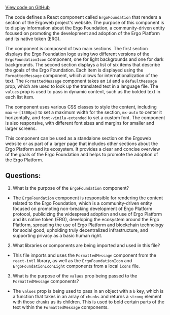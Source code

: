 [View code on GitHub](https://github.com/ergoplatform/ergoweb/components/community/ErgoFoundation.tsx)

The code defines a React component called `ErgoFoundation` that renders a section of the Ergoweb project's website. The purpose of this component is to display information about the Ergo Foundation, a community-driven entity focused on promoting the development and adoption of the Ergo Platform and its native token (ERG). 

The component is composed of two main sections. The first section displays the Ergo Foundation logo using two different versions of the `ErgoFoundationIcon` component, one for light backgrounds and one for dark backgrounds. The second section displays a list of six items that describe the goals of the Ergo Foundation. Each item is displayed using the `FormattedMessage` component, which allows for internationalization of the text. The `FormattedMessage` component takes an `id` and a `defaultMessage` prop, which are used to look up the translated text in a language file. The `values` prop is used to pass in dynamic content, such as the bolded text in each list item.

The component uses various CSS classes to style the content, including `max-w-[1300px]` to set a maximum width for the section, `mx-auto` to center it horizontally, and `font-vinila-extended` to set a custom font. The component is also responsive, with different font sizes and margins for smaller and larger screens.

This component can be used as a standalone section on the Ergoweb website or as part of a larger page that includes other sections about the Ergo Platform and its ecosystem. It provides a clear and concise overview of the goals of the Ergo Foundation and helps to promote the adoption of the Ergo Platform.
## Questions: 
 1. What is the purpose of the `ErgoFoundation` component?
- The `ErgoFoundation` component is responsible for rendering the content related to the Ergo Foundation, which is a community-driven entity focused on promoting non-breaking development of Ergo Platform protocol, publicizing the widespread adoption and use of Ergo Platform and its native token (ERG), developing the ecosystem around the Ergo Platform, spreading the use of Ergo Platform and blockchain technology for social good, upholding truly decentralized infrastructure, and supporting privacy as a basic human right.

2. What libraries or components are being imported and used in this file?
- This file imports and uses the `FormattedMessage` component from the `react-intl` library, as well as the `ErgoFoundationIcon` and `ErgoFoundationIconLight` components from a local `icons` file.

3. What is the purpose of the `values` prop being passed to the `FormattedMessage` components?
- The `values` prop is being used to pass in an object with a `b` key, which is a function that takes in an array of `chunks` and returns a `strong` element with those `chunks` as its children. This is used to bold certain parts of the text within the `FormattedMessage` components.
